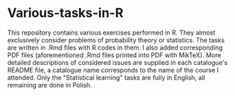 # Various-tasks-in-R

This repository contains various exercises performed in R. They almost exclusively consider problems of probability theory or statistics. The tasks are written in .Rmd files with R codes in them. I also added corresponding PDF files (aforementioned .Rmd files printed into PDF with MikTeX). More detailed descriptions of considered issues are supplied in each catalogue's README file, a catalogue name corresponds to the name of the course I attended. Only the "Statistical learning" tasks are fully in English, all remaining are done in Polish.
